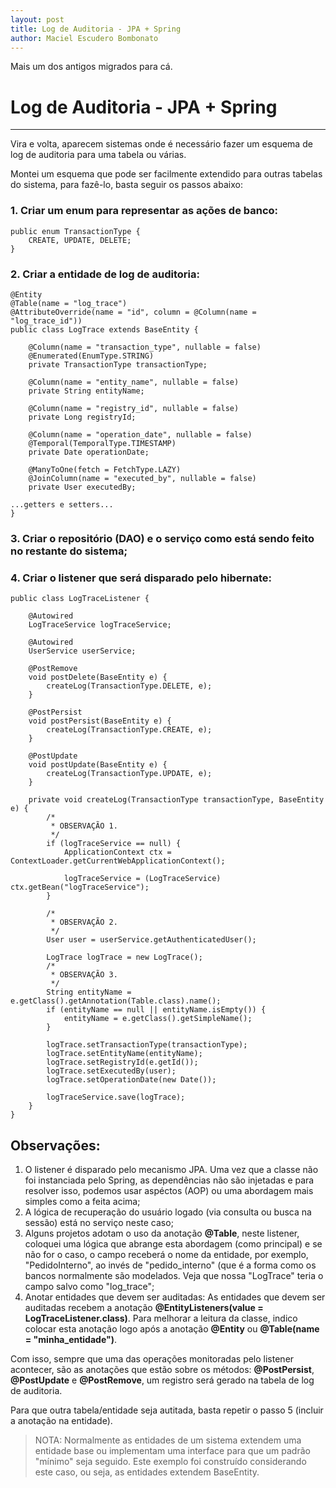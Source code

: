 ```yaml
---
layout: post
title: Log de Auditoria - JPA + Spring
author: Maciel Escudero Bombonato
---
```


Mais um dos antigos migrados para cá.

# Log de Auditoria - JPA + Spring

--------

Vira e volta, aparecem sistemas onde é necessário fazer um esquema de log de auditoria para uma tabela ou várias.

Montei um esquema que pode ser facilmente extendido para outras tabelas do sistema, para fazê-lo, basta seguir os passos abaixo:

### 1. Criar um enum para representar as ações de banco:

	public enum TransactionType {
	    CREATE, UPDATE, DELETE;
	}


### 2. Criar a entidade de log de auditoria:

	@Entity
	@Table(name = "log_trace")
	@AttributeOverride(name = "id", column = @Column(name = "log_trace_id"))
	public class LogTrace extends BaseEntity {
	
	    @Column(name = "transaction_type", nullable = false)
	    @Enumerated(EnumType.STRING)
	    private TransactionType transactionType;
	
	    @Column(name = "entity_name", nullable = false)
	    private String entityName;
	
	    @Column(name = "registry_id", nullable = false)
	    private Long registryId;
	
	    @Column(name = "operation_date", nullable = false)
	    @Temporal(TemporalType.TIMESTAMP)
	    private Date operationDate;
	
	    @ManyToOne(fetch = FetchType.LAZY)
	    @JoinColumn(name = "executed_by", nullable = false)
	    private User executedBy;
	
	...getters e setters...
	}


### 3. Criar o repositório (DAO) e o serviço como está sendo feito no restante do sistema;

### 4. Criar o listener que será disparado pelo hibernate:

	public class LogTraceListener {
	
	    @Autowired
	    LogTraceService logTraceService;
	
	    @Autowired
	    UserService userService;
	
	    @PostRemove
	    void postDelete(BaseEntity e) {
	        createLog(TransactionType.DELETE, e);
	    }
	
	    @PostPersist
	    void postPersist(BaseEntity e) {
	        createLog(TransactionType.CREATE, e);
	    }
	
	    @PostUpdate
	    void postUpdate(BaseEntity e) {
	        createLog(TransactionType.UPDATE, e);
	    }
	
	    private void createLog(TransactionType transactionType, BaseEntity e) {
	        /*
	         * OBSERVAÇÃO 1.
	         */
	        if (logTraceService == null) {
	            ApplicationContext ctx = ContextLoader.getCurrentWebApplicationContext();
	
	            logTraceService = (LogTraceService) ctx.getBean("logTraceService");
	        }
	
	        /*
	         * OBSERVAÇÃO 2.
	         */
	        User user = userService.getAuthenticatedUser();
	
	        LogTrace logTrace = new LogTrace();
	        /*
	         * OBSERVAÇÃO 3.
	         */
	        String entityName = e.getClass().getAnnotation(Table.class).name();
	        if (entityName == null || entityName.isEmpty()) {
	            entityName = e.getClass().getSimpleName();
	        }
	
	        logTrace.setTransactionType(transactionType);
	        logTrace.setEntityName(entityName);
	        logTrace.setRegistryId(e.getId());
	        logTrace.setExecutedBy(user);
	        logTrace.setOperationDate(new Date());
	
	        logTraceService.save(logTrace);
	    }
	}


## Observações:

1. O listener é disparado pelo mecanismo JPA. Uma vez que a classe não foi instanciada pelo Spring, as dependências não são injetadas e para resolver isso, podemos usar aspéctos (AOP) ou uma abordagem mais simples como a feita acima;
2. A lógica de recuperação do usuário logado (via consulta ou busca na sessão) está no serviço neste caso;
3. Alguns projetos adotam o uso da anotação **@Table**, neste listener, coloquei uma lógica que abrange esta abordagem (como principal) e se não for o caso, o campo receberá o nome da entidade, por exemplo, "PedidoInterno", ao invés de "pedido_interno" (que é a forma como os bancos normalmente são modelados. Veja que nossa "LogTrace" teria o campo salvo como "log_trace";
4. Anotar entidades que devem ser auditadas:
As entidades que devem ser auditadas recebem a anotação **@EntityListeners(value = LogTraceListener.class)**. Para melhorar a leitura da classe, indico colocar esta anotação logo após a anotação **@Entity** ou **@Table(name = "minha_entidade")**.

Com isso, sempre que uma das operações monitoradas pelo listener acontecer, são as anotações que estão sobre os métodos: **@PostPersist**, **@PostUpdate** e **@PostRemove**, um registro será gerado na tabela de log de auditoria.

Para que outra tabela/entidade seja autitada, basta repetir o passo 5 (incluir a anotação na entidade).

> NOTA: Normalmente as entidades de um sistema extendem uma entidade base ou implementam uma interface para que um padrão "mínimo" seja seguido. Este exemplo foi construído considerando este caso, ou seja, as entidades extendem BaseEntity.